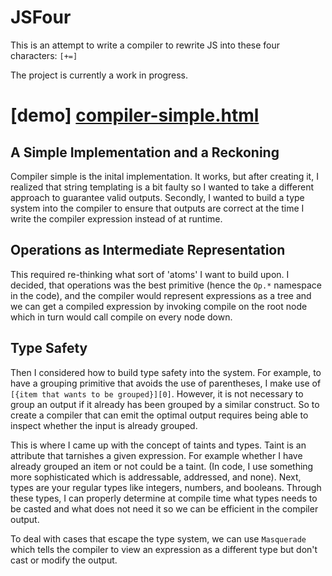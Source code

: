 # JSFour
This is an attempt to write a compiler to rewrite JS into these four characters: `[+=]`


The project is currently a work in progress.

# [demo] [compiler-simple.html](https://gliu20.github.io/jsfour/compiler-simple.html)

## A Simple Implementation and a Reckoning
Compiler simple is the inital implementation. It works, but after creating it, I realized that string templating is a bit faulty so I wanted to take a different approach to guarantee valid outputs. Secondly, I wanted to build a type system into the compiler to ensure that outputs are correct at the time I write the compiler expression instead of at runtime.

## Operations as Intermediate Representation
This required re-thinking what sort of 'atoms' I want to build upon. I decided, that operations was the best primitive (hence the `Op.*` namespace in the code), and the compiler would represent expressions as a tree and we can get a compiled expression by invoking compile on the root node which in turn would call compile on every node down.

## Type Safety
Then I considered how to build type safety into the system. For example, to have a grouping primitive that avoids the use of parentheses, I make use of `[{item that wants to be grouped}][0]`. However, it is not necessary to group an output if it already has been grouped by a similar construct. So to create a compiler that can emit the optimal output requires being able to inspect whether the input is already grouped.

This is where I came up with the concept of taints and types. Taint is an attribute that tarnishes a given expression. For example whether I have already grouped an item or not could be a taint. (In code, I use something more sophisticated which is addressable, addressed, and none). Next, types are your regular types like integers, numbers, and booleans. Through these types, I can properly determine at compile time what types needs to be casted and what does not need it so we can be efficient in the compiler output. 

To deal with cases that escape the type system, we can use `Masquerade` which tells the compiler to view an expression as a different type but don't cast or modify the output.
